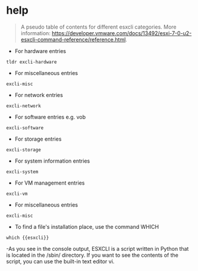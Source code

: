 # help

> A pseudo table of contents for different esxcli categories.
> More information: <https://developer.vmware.com/docs/13492/esxi-7-0-u2-esxcli-command-reference/reference.html>.

- For hardware entries

`tldr excli-hardware`

- For miscellaneous entries

`excli-misc`

- For network entries

`excli-network`

- For software entries e.g. vob

`excli-software`

- For storage entries

`excli-storage`

- For system information entries

`excli-system`

- For VM management entries

`excli-vm`

- For miscellaneous entries

`excli-misc`

- To find a file's installation place, use the command WHICH 

`which {{esxcli}}`

-As you see in the console output, ESXCLI is a script written in Python that is located in the /sbin/ directory. If you want to see the contents of the script, you can use the built-in text editor vi.

